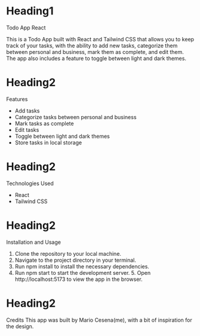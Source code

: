 # Heading1

Todo App React

This is a Todo App built with React and Tailwind CSS that allows you to keep track of your tasks, with the ability to add new tasks, categorize them between personal and business, mark them as complete, and edit them. The app also includes a feature to toggle between light and dark themes.

# Heading2

Features

- Add tasks
- Categorize tasks between personal and business
- Mark tasks as complete
- Edit tasks
- Toggle between light and dark themes
- Store tasks in local storage

# Heading2

Technologies Used

- React
- Tailwind CSS

# Heading2

Installation and Usage

1. Clone the repository to your local machine.
2. Navigate to the project directory in your terminal.
3. Run npm install to install the necessary dependencies.
4. Run npm start to start the development server. 5. Open http://localhost:5173 to view the app in the browser.

# Heading2

Credits
This app was built by Mario Cesena(me), with a bit of inspiration for the design.
